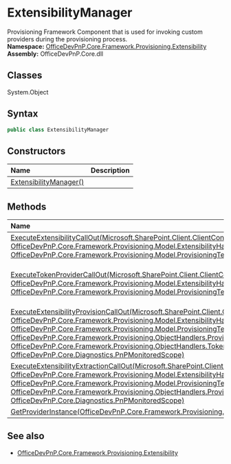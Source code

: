 # ExtensibilityManager
Provisioning Framework Component that is used for invoking custom providers during the provisioning process.  
**Namespace:** [OfficeDevPnP.Core.Framework.Provisioning.Extensibility](OfficeDevPnP.Core.Framework.Provisioning.Extensibility.md)  
**Assembly:** OfficeDevPnP.Core.dll  
## Classes
System.Object  
## Syntax
```C#
public class ExtensibilityManager
```
## Constructors
|**Name**|**Description**|
|:-----|:-----|
| [ExtensibilityManager()](ExtensibilityManagerconstructor1details.md) | 
## Methods
|**Name**|**Description**|
|:-----|:-----|
| [ExecuteExtensibilityCallOut(Microsoft.SharePoint.Client.ClientContext, OfficeDevPnP.Core.Framework.Provisioning.Model.ExtensibilityHandler, OfficeDevPnP.Core.Framework.Provisioning.Model.ProvisioningTemplate)](ExtensibilityManagerExecuteExtensibilityCallOutMicrosoft.SharePoint.Client.ClientContextOfficeDevPnP.Core.Framework.Provisioning.Model.ExtensibilityHandlerOfficeDevPnP.Core.Framework.Provisioning.Model.ProvisioningTemplate.md) | Method to Invoke Custom Provisioning Providers. Ensure the ClientContext is not disposed in the custom provider.
| [ExecuteTokenProviderCallOut(Microsoft.SharePoint.Client.ClientContext, OfficeDevPnP.Core.Framework.Provisioning.Model.ExtensibilityHandler, OfficeDevPnP.Core.Framework.Provisioning.Model.ProvisioningTemplate)](ExtensibilityManagerExecuteTokenProviderCallOutMicrosoft.SharePoint.Client.ClientContextOfficeDevPnP.Core.Framework.Provisioning.Model.ExtensibilityHandlerOfficeDevPnP.Core.Framework.Provisioning.Model.ProvisioningTemplate.md) | Method to Invoke Custom Provisioning Token Providers which implement the IProvisioningExtensibilityTokenProvider interface. Ensure the ClientContext is not disposed in the custom provider.
| [ExecuteExtensibilityProvisionCallOut(Microsoft.SharePoint.Client.ClientContext, OfficeDevPnP.Core.Framework.Provisioning.Model.ExtensibilityHandler, OfficeDevPnP.Core.Framework.Provisioning.Model.ProvisioningTemplate, OfficeDevPnP.Core.Framework.Provisioning.ObjectHandlers.ProvisioningTemplateApplyingInformation, OfficeDevPnP.Core.Framework.Provisioning.ObjectHandlers.TokenParser, OfficeDevPnP.Core.Diagnostics.PnPMonitoredScope)](ExtensibilityManagerExecuteExtensibilityProvisionCallOutMicrosoft.SharePoint.Client.ClientContextOfficeDevPnP.Core.Framework.Provisioning.Model.ExtensibilityHandlerOfficeDevPnP.Core.Framework.Provisioning.Model.ProvisioningTemplateOfficeDevPnP.Core.Framework.Provisioning.ObjectHandlers.ProvisioningTemplateApplyingInformationOfficeDevPnP.Core.Framework.Provisioning.ObjectHandlers.TokenParserOfficeDevPnP.Core.Diagnostics.PnPMonitoredScope.md) | Method to Invoke Custom Provisioning Handlers.
| [ExecuteExtensibilityExtractionCallOut(Microsoft.SharePoint.Client.ClientContext, OfficeDevPnP.Core.Framework.Provisioning.Model.ExtensibilityHandler, OfficeDevPnP.Core.Framework.Provisioning.Model.ProvisioningTemplate, OfficeDevPnP.Core.Framework.Provisioning.ObjectHandlers.ProvisioningTemplateCreationInformation, OfficeDevPnP.Core.Diagnostics.PnPMonitoredScope)](ExtensibilityManagerExecuteExtensibilityExtractionCallOutMicrosoft.SharePoint.Client.ClientContextOfficeDevPnP.Core.Framework.Provisioning.Model.ExtensibilityHandlerOfficeDevPnP.Core.Framework.Provisioning.Model.ProvisioningTemplateOfficeDevPnP.Core.Framework.Provisioning.ObjectHandlers.ProvisioningTemplateCreationInformationOfficeDevPnP.Core.Diagnostics.PnPMonitoredScope.md) | Method to Invoke Custom Extraction Handlers.
| [GetProviderInstance(OfficeDevPnP.Core.Framework.Provisioning.Model.ExtensibilityHandler)](ExtensibilityManagerGetProviderInstanceOfficeDevPnP.Core.Framework.Provisioning.Model.ExtensibilityHandler.md) | 
## See also
- [OfficeDevPnP.Core.Framework.Provisioning.Extensibility](OfficeDevPnP.Core.Framework.Provisioning.Extensibility.md)

